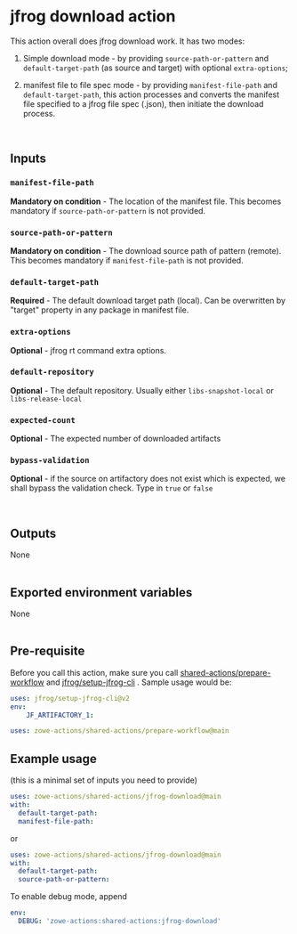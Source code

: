 # jfrog download action

This action overall does jfrog download work. It has two modes:

1. Simple download mode - by providing `source-path-or-pattern` and `default-target-path` (as source and target) with optional `extra-options`;

2. manifest file to file spec mode - by providing `manifest-file-path` and `default-target-path`, this action processes and converts the manifest file specified to a jfrog file spec (.json), then initiate the download process.

<br />

## Inputs

### `manifest-file-path`

**Mandatory on condition** - The location of the manifest file. This becomes mandatory if `source-path-or-pattern` is not provided.

### `source-path-or-pattern`

**Mandatory on condition** - The download source path of pattern (remote). This becomes mandatory if `manifest-file-path` is not provided.

### `default-target-path`

**Required** - The default download target path (local). Can be overwritten by "target" property in any package in manifest file.

### `extra-options`

**Optional** - jfrog rt command extra options.

### `default-repository`

**Optional** - The default repository. Usually either `libs-snapshot-local` or `libs-release-local`

### `expected-count`

**Optional** - The expected number of downloaded artifacts

### `bypass-validation`

**Optional** - if the source on artifactory does not exist which is expected, we shall bypass the validation check. Type in `true` or `false`

<br />

## Outputs

None
<br /><br />

## Exported environment variables

None
<br /><br />

## Pre-requisite

Before you call this action, make sure you call [shared-actions/prepare-workflow](https://github.com/zowe-actions/shared-actions/tree/main/prepare-workflow) and [jfrog/setup-jfrog-cli](https://github.com/jfrog/setup-jfrog-cli) . Sample usage would be:

```yaml
uses: jfrog/setup-jfrog-cli@v2
env:
    JF_ARTIFACTORY_1:

uses: zowe-actions/shared-actions/prepare-workflow@main
```

## Example usage

(this is a minimal set of inputs you need to provide)

```yaml
uses: zowe-actions/shared-actions/jfrog-download@main
with:
  default-target-path:
  manifest-file-path:
```

or

```yaml
uses: zowe-actions/shared-actions/jfrog-download@main
with:
  default-target-path:
  source-path-or-pattern:
```

To enable debug mode, append

```yaml
env:
  DEBUG: 'zowe-actions:shared-actions:jfrog-download'
```
